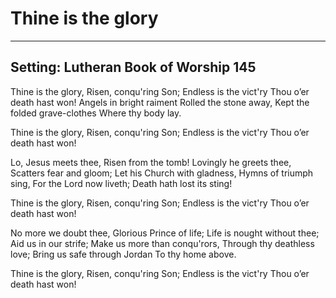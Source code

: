 # Thine is the glory

***

## Setting: Lutheran Book of Worship 145

Thine is the glory,
Risen, conqu'ring Son;
Endless is the vict'ry
Thou o’er death hast won!
Angels in bright raiment
Rolled the stone away,
Kept the folded grave-clothes
Where thy body lay.

Thine is the glory,
Risen, conqu'ring Son;
Endless is the vict'ry
Thou o’er death hast won!

Lo, Jesus meets thee,
Risen from the tomb!
Lovingly he greets thee,
Scatters fear and gloom;
Let his Church with gladness,
Hymns of triumph sing,
For the Lord now liveth;
Death hath lost its sting!

Thine is the glory,
Risen, conqu'ring Son;
Endless is the vict'ry
Thou o’er death hast won!

No more we doubt thee,
Glorious Prince of life;
Life is nought without thee;
Aid us in our strife;
Make us more than conqu'rors,
Through thy deathless love;
Bring us safe through Jordan
To thy home above.

Thine is the glory,
Risen, conqu'ring Son;
Endless is the vict'ry
Thou o’er death hast won!